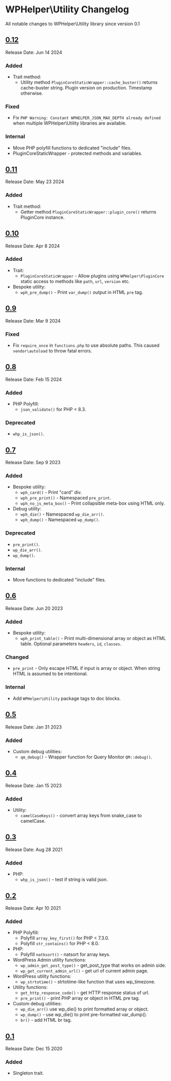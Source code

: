 # WPHelper\Utility Changelog

All notable changes to WPHelper\Utility library since version 0.1

## [0.12](https://github.com/abuyoyo/wphelper-utility/releases/tag/0.12/)
Release Date: Jun 14 2024

### Added
- Trait method:
  - Utility method `PluginCoreStaticWrapper::cache_buster()` returns cache-buster string. Plugin version on production. Timestamp otherwise.

### Fixed
- Fix `PHP Warning: Constant WPHELPER_JSON_MAX_DEPTH already defined` when multiple WPHelper\Utility libraries are available.

### Internal
- Move PHP polyfill functions to dedicated "include" files.
- PluginCoreStaticWrapper - protected methods and variables.

## [0.11](https://github.com/abuyoyo/wphelper-utility/releases/tag/0.11/)
Release Date: May 23 2024

### Added
- Trait method:
  - Getter method `PluginCoreStaticWrapper::plugin_core()` returns PluginCore instance.

## [0.10](https://github.com/abuyoyo/wphelper-utility/releases/tag/0.10/)
Release Date: Apr 8 2024

### Added
- Trait:
  - `PluginCoreStaticWrapper` - Allow plugins using `WPHelper\PluginCore` static access to methods like `path`, `url`, `version` etc.
- Bespoke utility:
  - `wph_pre_dump()` - Print `var_dump()` output in HTML `pre` tag.

## [0.9](https://github.com/abuyoyo/wphelper-utility/releases/tag/0.9/)
Release Date: Mar 9 2024

### Fixed
- Fix `require_once` in `functions.php` to use absolute paths. This caused `vendor\autoload` to throw fatal errors.

## [0.8](https://github.com/abuyoyo/wphelper-utility/releases/tag/0.8/)
Release Date: Feb 15 2024

### Added
- PHP Polyfill:
  - `json_validate()` for PHP < 8.3.

### Deprecated
- `whp_is_json()`.

## [0.7](https://github.com/abuyoyo/wphelper-utility/releases/tag/0.7/)
Release Date: Sep 9 2023

### Added
- Bespoke utility:
  - `wph_card()` - Print "card" div.
  - `wph_pre_print()` - Namespaced `pre_print`.
  - `wph_no_js_meta_box()` - Print collapsible meta-box using HTML only.
- Debug utility:
  - `wph_die()` - Namespaced `wp_die_arr()`.
  - `wph_dump()` - Namespaced `wp_dump()`.

### Deprecated
- `pre_print()`.
- `wp_die_arr()`.
- `wp_dump()`.

### Internal
- Move functions to dedicated "include" files.

## [0.6](https://github.com/abuyoyo/wphelper-utility/releases/tag/0.6/)
Release Date: Jun 20 2023

### Added
- Bespoke utility:
  - `wph_print_table()` - Print multi-dimensional array or object as HTML table. Optional parameters `headers`, `id`, `classes`.

### Changed
- `pre_print` - Only escape HTML if input is array or object. When string HTML is assumed to be intentional.

### Internal
- Add `WPHelper\Utility` package tags to doc blocks.

## [0.5](https://github.com/abuyoyo/wphelper-utility/releases/tag/0.5/)
Release Date: Jan 31 2023

### Added
- Custom debug utilities:
  - `qm_debug()` - Wrapper function for Query Monitor `QM::debug()`.

## [0.4](https://github.com/abuyoyo/wphelper-utility/releases/tag/0.4/)
Release Date: Jan 15 2023

### Added
- Utility:
  - `camelCaseKeys()` - convert array keys from snake_case to camelCase.

## [0.3](https://github.com/abuyoyo/wphelper-utility/releases/tag/0.3/)
Release Date: Aug 28 2021

### Added
- PHP:
  - `whp_is_json()` - test if string is valid json.

## [0.2](https://github.com/abuyoyo/wphelper-utility/releases/tag/0.2/)
Release Date: Apr 10 2021

### Added
- PHP Polyfill:
  - Polyfill `array_key_first()` for PHP < 7.3.0.
  - Polyfill `str_contains()` for PHP < 8.0.
- PHP:
  - Polyfill `natksort()` - natsort for array keys.
- WordPress Admin utility functions:
  - `wp_admin_get_post_type()` - get_post_type that works on admin side.
  - `wp_get_current_admin_url()` - get url of current admin page.
- WordPress utility functions:
  - `wp_strtotime()` - strtotime-like function that uses wp_timezone.
- Utility functions:
  - `get_http_response_code()` - get HTTP response status of url.
  - `pre_print()` - print PHP array or object in HTML pre tag.
- Custom debug utilities:
  - `wp_die_arr()` use wp_die() to print formatted array or object.
  - `wp_dump()` - use wp_die() to print pre-formatted var_dump().
  - `br()` - add HTML br tag.

## [0.1](https://github.com/abuyoyo/wphelper-utility/releases/tag/0.1/)
Release Date: Dec 15 2020

### Added
- Singleton trait.
